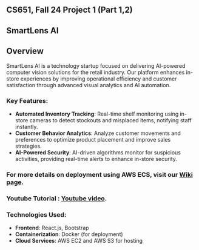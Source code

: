 ## CS651, Fall 24 Project 1 (Part 1,2)
## SmartLens AI

## Overview
SmartLens AI is a technology startup focused on delivering AI-powered computer vision solutions for the retail industry. Our platform enhances in-store experiences by improving operational efficiency and customer satisfaction through advanced visual analytics and AI automation.

### Key Features:
- **Automated Inventory Tracking**: Real-time shelf monitoring using in-store cameras to detect stockouts and misplaced items, notifying staff instantly.
- **Customer Behavior Analytics**: Analyze customer movements and preferences to optimize product placement and improve sales strategies.
- **AI-Powered Security**: AI-driven algorithms monitor for suspicious activities, providing real-time alerts to enhance in-store security.

### For more details on deployment using AWS ECS, visit our [Wiki page](https://github.com/nithishkumar16/SmartLensAI_Part2/wiki).
### Youtube Tutorial : [Youtube video](https://www.youtube.com/watch?v=_1cygE1WyyI).

### Technologies Used:
- **Frontend**: React.js, Bootstrap
- **Containerization**: Docker (for deployment)
- **Cloud Services**: AWS EC2 and AWS S3 for hosting



